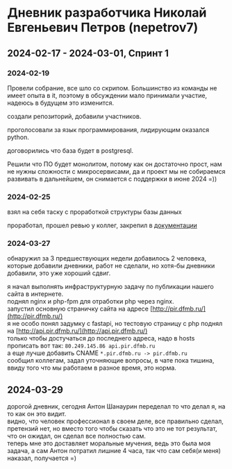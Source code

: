 # Дневник разработчика Николай Евгеньевич Петров (nepetrov7)

## 2024-02-17 - 2024-03-01, Спринт 1

### 2024-02-19

Провели собрание, все шло со скрипом. Большинство из команды не имеет опыта в it, поэтому в обсуждении мало принимали участие, надеюсь в будущем это изменится.

создали репозиторий, добавили участников.

проголосовали за язык программирования, лидирующим оказался python.

договорились что база будет в postgresql.

Решили что ПО будет монолитом, потому как он достаточно прост, нам не нужны сложности с микросервисами, да и проект мы не собираемся развивать в дальнейшем, он снимается с поддержки в июне 2024 =))

### 2024-02-25

взял на себя таску с проработкой структуры базы данных

проработал, прошел ревью у коллег, закрепил в [документации](../docs/postgres-tables.md)

### 2024-03-27

обнаружил за 3 предшествующих недели добавилось 2 человека, которые добавили дневники, работ не сделали, но хотя-бы дневники добавили, это уже хороший сдвиг.  

я начал выполнять инфраструктурную задачу по публикации нашего сайта в интернете.  
поднял nginx и php-fpm для отработки php через nginx.  
запустил основную страничку сайта на адресе [http://pir.dfmb.ru/](http://pir.dfmb.ru/)  
я не особо понял задумку с fastapi, но тестовую страницу с php поднял на [http://api.pir.dfmb.ru/](http://api.pir.dfmb.ru/)  
только чтобы достучаться до последнего адреса, надо в hosts прописать вот так: `80.249.145.86 api.pir.dfmb.ru`  
а еще лучше добавить CNAME `*.pir.dfmb.ru -> pir.dfmb.ru`  
сообщил коллегам, задал уточняющие вопросы, в чате пока тишина, ввиду того что мы работаем в разное время, это норма.  

## 2024-03-29

дорогой дневник, сегодня Антон Шанаурин переделал то что делал я, на то как он это видит.  
видно, что человек профессионал в своем деле, все правильно сделал, претензий нет, но вместо того чтобы сказать что это не тот результат, что он ожидал, он сделал все полностью сам.  
теперь мне это доставляет моральные мучения, ведь это была моя задача, а сам Антон потратил лишние 4 часа, так что сам себя(и меня) наказал, получается =)  
